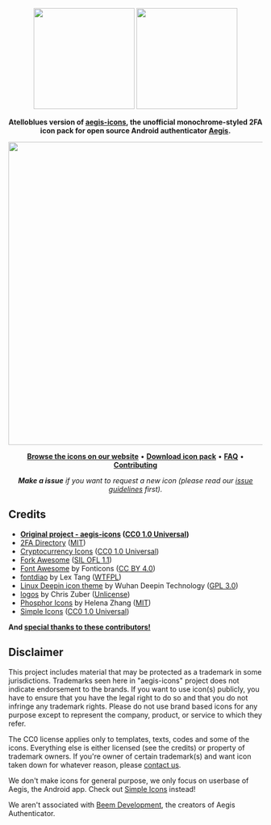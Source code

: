 
<p align="center">
    <img src="https://raw.githubusercontent.com/Atelloblue/blue-aegis-icons/refs/heads/master/.github/blue_logo.svg" width="200" />
    <img src="https://raw.githubusercontent.com/Atelloblue/blue-aegis-icons/master/.github/aegis_logo.svg" width="200" />
</p>

<p align="center">
    <b>Atelloblues version of <a href="https://aegis-icons.github.io/">aegis-icons</a>, the unofficial monochrome-styled 2FA icon pack for open source Android authenticator <a href="https://github.com/beemdevelopment/Aegis">Aegis</a>.</b>
</p>

<p align="center">
    <img src="https://raw.githubusercontent.com/Atelloblue/blue-aegis-icons/master/.github/showcase.svg" width="600" />
</p>

<p align="center">
   <b><a href="https://blue-icons.github.io/">Browse the icons on our website</a></b> • <b><a href="../../releases/latest">Download icon pack</a></b> • <b><a href="FAQ.md">FAQ</a></b> • 
   <b><a href="CONTRIBUTING.md">Contributing</a></b>
</p>

<p align="center">
    <i><b>Make a issue</b> if you want to request a new icon (please read our <a href="CONTRIBUTING.md#issue-guidelines">issue guidelines</a> first).</i>
</p>

## Credits
- **[Original project - aegis-icons](https://github.com/aegis-icons/aegis-icons) ([CC0 1.0 Universal](https://github.com/spothq/cryptocurrency-icons/blob/master/LICENSE.md))**
- [2FA Directory](https://2fa.directory/) ([MIT](https://github.com/2factorauth/twofactorauth/blob/master/LICENSE.md))
- [Cryptocurrency Icons](http://cryptoicons.co/) ([CC0 1.0 Universal](https://github.com/spothq/cryptocurrency-icons/blob/master/LICENSE.md))
- [Fork Awesome](https://forkaweso.me/Fork-Awesome/) ([SIL OFL 1.1](https://github.com/ForkAwesome/Fork-Awesome/blob/master/LICENSES))
- [Font Awesome](https://fontawesome.com/) by Fonticons ([CC BY 4.0](https://github.com/FortAwesome/Font-Awesome/blob/master/LICENSE.txt))
- [fontdiao](https://github.com/lexrus/fontdiao) by Lex Tang ([WTFPL](https://github.com/lexrus/fontdiao#license))
- [Linux Deepin icon theme](https://github.com/linuxdeepin/deepin-icon-theme) by Wuhan Deepin Technology ([GPL 3.0](https://github.com/linuxdeepin/deepin-icon-theme/blob/master/LICENSE))
- [logos](https://github.com/shgysk8zer0/logos) by Chris Zuber ([Unlicense](https://github.com/shgysk8zer0/logos/blob/master/LICENSE))
- [Phosphor Icons](https://phosphoricons.com/) by Helena Zhang ([MIT](https://github.com/phosphor-icons/phosphor-home/blob/master/LICENSE))
- [Simple Icons](https://simpleicons.org/) ([CC0 1.0 Universal](https://github.com/simple-icons/simple-icons/blob/develop/LICENSE.md))

**And [special thanks to these contributors!](CREDITS-TO-CONTRIBUTORS.md)**

## Disclaimer
This project includes material that may be protected as a trademark in some jurisdictions. Trademarks seen here in "aegis-icons" project does not indicate endorsement to the brands. If you want to use icon(s) publicly, you have to ensure that you have the legal right to do so and that you do not infringe any trademark rights. Please do not use brand based icons for any purpose except to represent the company, product, or service to which they refer.

The CC0 license applies only to templates, texts, codes and some of the icons. Everything else is either licensed (see the credits) or property of trademark owners. If you're owner of certain trademark(s) and want icon taken down for whatever reason, please [contact us](messageme.md).

We don't make icons for general purpose, we only focus on userbase of Aegis, the Android app. Check out [Simple Icons](https://simpleicons.org/) instead!

We aren't associated with [Beem Development](https://github.com/beemdevelopment), the creators of Aegis Authenticator.
